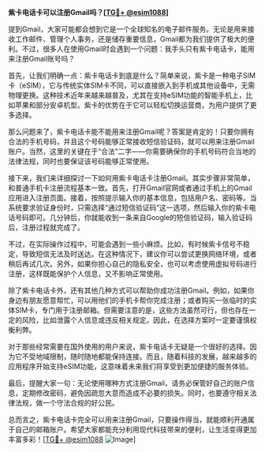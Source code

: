 **紫卡电话卡可以注册Gmail吗？[[TG💪+ @esim1088](https://t.me/s/esim1088)]**

提到Gmail，大家可能都会想到它是一个全球知名的电子邮件服务。无论是用来接收工作邮件、管理个人事务，还是储存重要信息，Gmail都为我们提供了极大的便利。不过，很多人在使用Gmail时会遇到一个问题：我手头只有紫卡电话卡，能用来注册Gmail账号吗？

首先，让我们明确一点：紫卡电话卡到底是什么？简单来说，紫卡是一种电子SIM卡（eSIM），它与传统实体SIM卡不同，可以直接嵌入到手机或其他设备中，无需物理更换。这种技术近年来越来越普及，尤其在支持eSIM功能的智能手机上，比如苹果和部分安卓机型。紫卡的优势在于它可以轻松切换运营商，为用户提供了更多选择。

那么问题来了，紫卡电话卡能不能用来注册Gmail呢？答案是肯定的！只要你拥有合法的手机号码，并且这个号码能够正常接收短信验证码，就可以用来注册Gmail账户。当然，这里的关键在于“合法”二字——你需要确保你的手机号码符合当地的法律法规，同时也要保证该号码能够正常使用。

接下来，我们来详细探讨一下如何用紫卡电话卡注册Gmail。其实步骤非常简单，和普通手机卡注册流程基本一致。首先，打开Gmail官网或者通过手机上的Gmail应用进入注册页面。接着，按照提示输入你的基本信息，包括用户名、密码等。当系统要求验证身份时，只需选择“通过短信验证码”这一选项，然后输入你的紫卡电话号码即可。几分钟后，你就能收到一条来自Google的短信验证码，输入验证码后，注册过程就完成了。

不过，在实际操作过程中，可能会遇到一些小麻烦。比如，有时候紫卡信号不稳定，导致短信无法及时送达。在这种情况下，建议你可以尝试更换网络环境，或者稍后再试几次。另外，如果你担心自己的隐私安全，也可以考虑使用虚拟号码进行注册，这样既能保护个人信息，又不影响正常使用。

除了紫卡电话卡外，还有其他几种方式可以帮助你成功注册Gmail。例如，如果你身边有朋友愿意帮忙，可以用他们的手机卡帮你完成注册；或者购买一张临时的实体SIM卡，专门用于注册邮箱。但需要注意的是，这些方法虽然可行，但也存在一定的风险，比如泄露个人信息或违反相关规定。因此，在选择方案时一定要谨慎权衡利弊。

对于那些经常需要在国外使用的用户来说，紫卡电话卡无疑是一个很好的选择。因为它不受地域限制，随时随地都能保持连接。而且，随着科技的发展，越来越多的应用程序开始支持eSIM功能，这意味着未来我们将享受到更加便捷的服务体验。

最后，提醒大家一句：无论使用哪种方式注册Gmail，请务必保管好自己的账户信息，定期修改密码，避免因疏忽大意而造成不必要的损失。同时，也要遵守相关法律法规，做一个守法合规的好公民。

总而言之，紫卡电话卡完全可以用来注册Gmail，只要操作得当，就能顺利开通属于自己的邮箱账户。希望大家都能充分利用现代科技带来的便利，让生活变得更加丰富多彩！[[TG💪+ @esim1088](https://t.me/s/esim1088) ![Image](https://i.postimg.cc/4NQfJmqS/Snipaste-2025-05-13-00-14-12.png)]